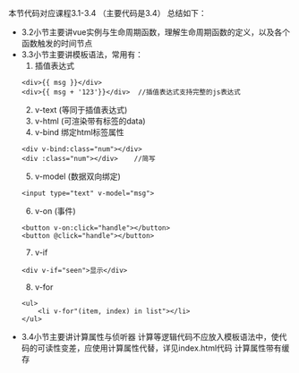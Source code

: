 本节代码对应课程3.1-3.4 （主要代码是3.4）  总结如下：

- 3.2小节主要讲vue实例与生命周期函数，理解生命周期函数的定义，以及各个函数触发的时间节点
- 3.3小节主要讲模板语法，常用有：
    1. 插值表达式
    ```
    <div>{{ msg }}</div>
    <div>{{ msg + '123'}}</div>  //插值表达式支持完整的js表达式
    ```
    2. v-text (等同于插值表达式)
    3. v-html (可渲染带有标签的data)
    4. v-bind   绑定html标签属性
    ```
    <div v-bind:class="num"></div>
    <div :class="num"></div>    //简写
    ```
    5. v-model  (数据双向绑定)
    ```
    <input type="text" v-model="msg">
    ```
    6. v-on (事件)
    ```
    <button v-on:click="handle"></button>
    <button @click="handle"></button>
    ```
    7. v-if
    ```
    <div v-if="seen">显示</div>
    ```
    8. v-for
    ```
    <ul>
        <li v-for"(item, index) in list"></li>
    </ul>
    ```
- 3.4小节主要讲计算属性与侦听器 
    计算等逻辑代码不应放入模板语法中，使代码的可读性变差，应使用计算属性代替，详见index.html代码
    计算属性带有缓存
    



